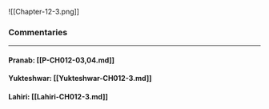 ![[Chapter-12-3.png]]

### Commentaries

---

#### Pranab: [[P-CH012-03,04.md]]

#### Yukteshwar: [[Yukteshwar-CH012-3.md]]

#### Lahiri: [[Lahiri-CH012-3.md]]
